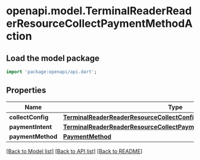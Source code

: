 # openapi.model.TerminalReaderReaderResourceCollectPaymentMethodAction

## Load the model package
```dart
import 'package:openapi/api.dart';
```

## Properties
Name | Type | Description | Notes
------------ | ------------- | ------------- | -------------
**collectConfig** | [**TerminalReaderReaderResourceCollectConfig**](TerminalReaderReaderResourceCollectConfig.md) |  | [optional] 
**paymentIntent** | [**TerminalReaderReaderResourceCollectPaymentMethodActionPaymentIntent**](TerminalReaderReaderResourceCollectPaymentMethodActionPaymentIntent.md) |  | 
**paymentMethod** | [**PaymentMethod**](PaymentMethod.md) |  | [optional] 

[[Back to Model list]](../README.md#documentation-for-models) [[Back to API list]](../README.md#documentation-for-api-endpoints) [[Back to README]](../README.md)


